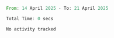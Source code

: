 <!--START_SECTION:waka-->

```rust
From: 14 April 2025 - To: 21 April 2025

Total Time: 0 secs

No activity tracked
```

<!--END_SECTION:waka-->
